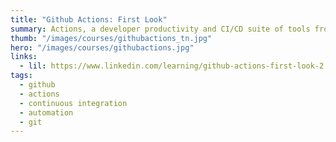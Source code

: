 ```yaml
---
title: "Github Actions: First Look"
summary: Actions, a developer productivity and CI/CD suite of tools from GitHub, offers developers a new way to automate workflows for their web projects. Each action—which is a set of custom instructions—can be combined with other actions to create a workflow. You can have tasks that run on a specific timeframe, control what happens when someone interacts with the GitHub repository, and more.
thumb: "/images/courses/githubactions_tn.jpg"
hero: "/images/courses/githubactions.jpg"
links:
  - lil: https://www.linkedin.com/learning/github-actions-first-look-2
tags:
  - github
  - actions
  - continuous integration
  - automation
  - git
---
```

